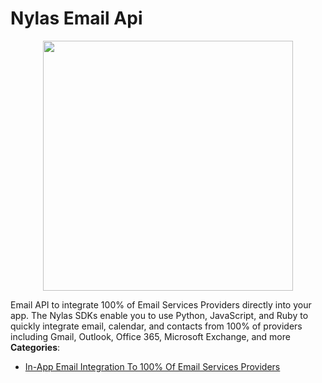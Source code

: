 # Nylas Email Api

<p align="center">
    <img width="400" src="https://raw.githubusercontent.com/awesome-apis/awesome-apis/apis/nylas-email-api/logo_256x256.png" />
</p>


Email API to integrate 100% of Email Services Providers directly into your app. The Nylas SDKs enable you to use Python, JavaScript, and Ruby to quickly integrate email, calendar, and contacts from 100% of providers including Gmail, Outlook, Office 365, Microsoft Exchange, and more
**Categories**:

- [In-App Email Integration To 100% Of Email Services Providers](https://github/awesome-apis/awesome-apis#in-app-email-integration-to-100-of-email-services-providers)



